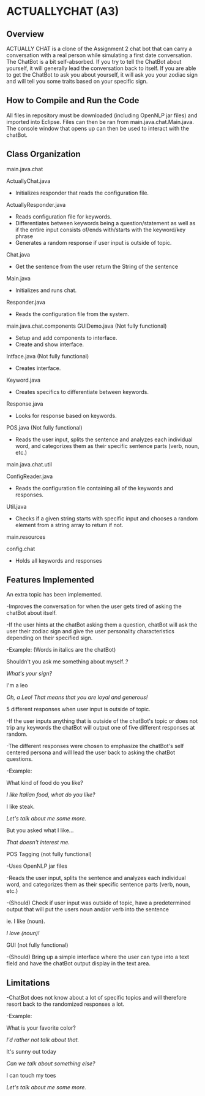 ACTUALLYCHAT (A3)
============

Overview
---------
ACTUALLY CHAT is a clone of the Assignment 2 chat bot that can carry a conversation with a real person while simulating a first date conversation. 
The ChatBot is a bit self-absorbed. If you try to tell the ChatBot about yourself, it will generally lead the conversation back to itself. 
If you are able to get the ChatBot to ask you about yourself, it will ask you your zodiac sign and will tell you some traits based on your specific sign. 


How to Compile and Run the Code
--------------
All files in repository must be downloaded (including OpenNLP jar files) and imported into Eclipse.
Files can then be ran from main.java.chat.Main.java.
The console window that opens up can then be used to interact with the chatBot.


Class Organization
------------------
main.java.chat

ActuallyChat.java
* Initializes responder that reads the configuration file.

ActuallyResponder.java
* Reads configuration file for keywords.
* Differentiates between keywords being a question/statement as well as if the entire input consists of/ends with/starts with the keyword/key phrase
* Generates a random response if user input is outside of topic.

Chat.java
* Get the sentence from the user return the String of the sentence

Main.java
* Initializes and runs chat.

Responder.java
* Reads the configuration file from the system.


main.java.chat.components
GUIDemo.java (Not fully functional)
* Setup and add components to interface.
* Create and show interface.

Intface.java (Not fully functional)
* Creates interface.

Keyword.java
* Creates specifics to differentiate between keywords.

Response.java
* Looks for response based on keywords.

POS.java (Not fully functional)
* Reads the user input, splits the sentence and analyzes each individual word, and categorizes them as their specific sentence parts (verb, noun, etc.)


main.java.chat.util

ConfigReader.java
* Reads the configuration file containing all of the keywords and responses.

Util.java
* Checks if a given string starts with specific input and chooses a random element from a string array to return if not.


main.resources

config.chat
* Holds all keywords and responses


Features Implemented
---------------------
An extra topic has been implemented.

-Improves the conversation for when the user gets tired of asking the chatBot about itself.

-If the user hints at the chatBot asking them a question, chatBot will ask the user their zodiac sign
and give the user personality characteristics depending on their specified sign. 

-Example: (Words in italics are the chatBot)

Shouldn't you ask me something about myself..?

*What's your sign?*

I'm a leo

*Oh, a Leo! That means that you are loyal and generous!*


5 different responses when user input is outside of topic.

-If the user inputs anything that is outside of the chatBot's topic or does not trip any keywords
the chatBot will output one of five different responses at random. 

-The different responses were chosen to emphasize the chatBot's self centered persona and will lead the user back to asking the chatBot questions.

-Example:

What kind of food do you like?

*I like Italian food, what do you like?* 

I like steak.

*Let's talk about me some more.*

But you asked what I like...

*That doesn't interest me.*


POS Tagging (not fully functional)

-Uses OpenNLP jar files

-Reads the user input, splits the sentence and analyzes each individual word, and categorizes them as their specific sentence parts (verb, noun, etc.)

-(Should) Check if user input was outside of topic, have a predetermined output that will put the users noun and/or verb into the sentence

ie. I like (noun).

*I love (noun)!*


GUI (not fully functional)

-(Should) Bring up a simple interface where the user can type into a text field and have the chatBot output display in the text area.


Limitations
-----------
-ChatBot does not know about a lot of specific topics and will therefore resort back to the randomized responses a lot. 

-Example:

What is your favorite color?

*I'd rather not talk about that.*

It's sunny out today

*Can we talk about something else?*

I can touch my toes

*Let's talk about me some more.*
